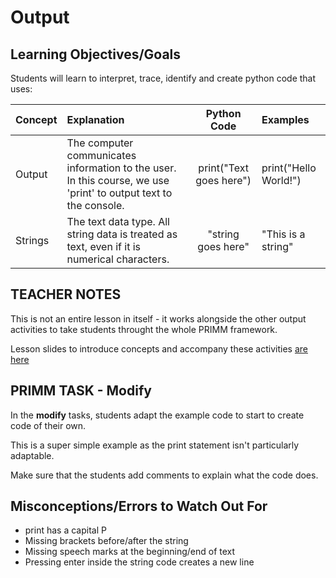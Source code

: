 # Output

## Learning Objectives/Goals

Students will learn to interpret, trace, identify and create python code that uses:

|Concept|Explanation|Python Code|Examples|
|:---|:---|:---:|:---|
|Output|The computer communicates information to the user.  In this course, we use 'print' to output text to the console.|print("Text goes here")|print("Hello World!")|
|Strings|The text data type. All string data is treated as text, even if it is numerical characters.|"string goes here"| "This is a string"|

## TEACHER NOTES

This is not an entire lesson in itself - it works alongside the other output activities to take students throught the whole PRIMM framework.

Lesson slides to introduce concepts and accompany these activities [are here](https://docs.google.com/presentation/d/1iQtjLPF7ZCsytrZSkp3I_v9uE4SvYNA8x5TQLKQETJU/edit?usp=sharing)

## PRIMM TASK - Modify

In the **modify** tasks, students adapt the example code to start to create code of their own.

This is a super simple example as the print statement isn't particularly adaptable.

Make sure that the students add comments to explain what the code does.

## Misconceptions/Errors to Watch Out For

- print has a capital P
- Missing brackets before/after the string
- Missing speech marks at the beginning/end of text
- Pressing enter inside the string code creates a new line